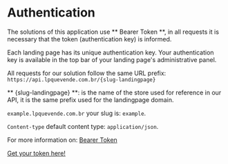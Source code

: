 # Authentication

The solutions of this application use ** Bearer Token **, in all requests it is necessary that the token (authentication key) is informed.

Each landing page has its unique authentication key. Your authentication key is available in the top bar of your landing page's administrative panel.

All requests for our solution follow the same URL prefix: `https://api.lpquevende.com.br/{slug-landingpage}`

** {slug-landingpage} **: is the name of the store used for reference in our API, it is the same prefix used for the landingpage domain.

`example.lpquevende.com.br` your slug is: `example`.   

`Content-type` default content type: `application/json`.

For more information on: [Bearer Token](https://swagger.io/docs/specification/authentication/bearer-authentication/)

[Get your token here!](https://panel.lpquevende.com.br/acesso/entrar)